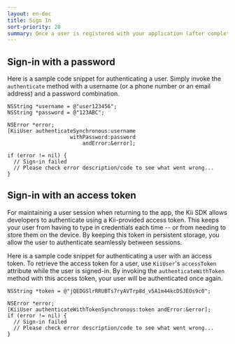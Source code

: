 ```yaml
---
layout: en-doc
title: Sign In
sort-priority: 20
summary: Once a user is registered with your application (after completing the user verification process when required), the user can sign in with their username, phone number, or email address.
---
```

## Sign-in with a password

Here is a sample code snippet for authenticating a user.  Simply invoke the
`authenticate` method with a username (or a phone number or an email
address) and a password combination.

```objc
NSString *username = @"user123456";
NSString *password = @"123ABC";

NSError *error;
[KiiUser authenticateSynchronous:username
                    withPassword:password
                        andError:&error];

if (error != nil) {
  // Sign-in failed
  // Please check error description/code to see what went wrong...
}
```

## Sign-in with an access token

For maintaining a user session when returning to the app, the Kii SDK allows
developers to authenticate using a Kii-provided access token. This keeps your
user from having to type in credentials each time -- or from needing to store
them on the device. By keeping this token in persistent storage, you allow the
user to authenticate seamlessly between sessions.

Here is a sample code snippet for authenticating a user with an access token.
To retrieve the access token for a user, use `KiiUser`'s `accessToken`
attribute while the user is signed-in. By invoking the
`authenticateWithToken` method with this access token, your user
will be authenticated once again.

```objc
NSString *token = @"jQEDGSlrRRUBTs7ryAVTrp8d_v5A1m44kcDSJEOs9c0";

NSError *error;
[KiiUser authenticateWithTokenSynchronous:token andError:&error];
if (error != nil) {
  // Sign-in failed
  // Please check error description/code to see what went wrong...
}
```
